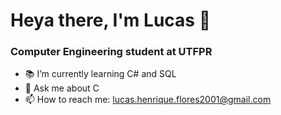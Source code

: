 # Heya there, I'm Lucas :wave:

### Computer Engineering student at UTFPR

- :books: I’m currently learning C# and SQL
- 💬 Ask me about C
- 📫 How to reach me: lucas.henrique.flores2001@gmail.com
